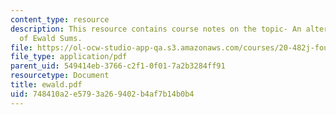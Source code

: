 ```yaml
---
content_type: resource
description: This resource contains course notes on the topic- An alternative derivation
  of Ewald Sums.
file: https://ol-ocw-studio-app-qa.s3.amazonaws.com/courses/20-482j-foundations-of-algorithms-and-computational-techniques-in-systems-biology-spring-2006/748410a2e5793a269402b4af7b14b0b4_ewald.pdf
file_type: application/pdf
parent_uid: 549414eb-3766-c2f1-0f01-7a2b3284ff91
resourcetype: Document
title: ewald.pdf
uid: 748410a2-e579-3a26-9402-b4af7b14b0b4
---
```

